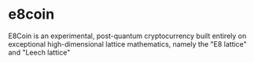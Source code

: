 # e8coin
E8Coin is an experimental, post-quantum cryptocurrency built entirely on exceptional high-dimensional lattice mathematics, namely the "E8 lattice" and "Leech lattice"
